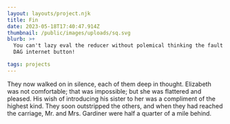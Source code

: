 ```yaml
---
layout: layouts/project.njk
title: Fin
date: 2023-05-18T17:40:47.914Z
thumbnail: /public/images/uploads/sq.svg
blurb: >+
  You can't lazy eval the reducer without polemical thinking the fault tolerant
  DAG internet button!

tags: projects
---
```

They now walked on in silence, each of them deep in thought. Elizabeth was not comfortable; that was impossible; but she was flattered and pleased. His wish of introducing his sister to her was a compliment of the highest kind. They soon outstripped the others, and when they had reached the carriage, Mr. and Mrs. Gardiner were half a quarter of a mile behind.